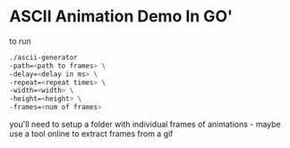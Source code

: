 # ASCII Animation Demo In GO'

to run

```bash
./ascii-generator
-path=<path to frames> \
-delay=<delay in ms> \
-repeat=<repeat times> \
-width=<width> \
-height=<height> \
-frames=<num of frames>
```

you'll need to setup a folder with individual frames of animations - maybe use a tool online to extract frames from a gif